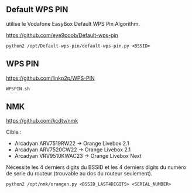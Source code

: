 

## Default WPS PIN

utilise le Vodafone EasyBox Default WPS Pin Algorithm.

https://github.com/eye9poob/Default-wps-pin

```shell-session
python2 /opt/Default-wps-pin/default-wps-pin.py <BSSID>
```


## WPS PIN

https://github.com/linkp2p/WPS-PIN

```shell-session
WPSPIN.sh 
```



## NMK

https://github.com/kcdtv/nmk

Cible :
- Arcadyan ARV7519RW22 -> Orange Livebox 2.1
- Arcadyan ARV7520CW22 -> Orange Livebox 2.1
- Arcadyan VRV9510KWAC23 -> Orange Livebox Next


Nécessite les 4 derniers digits du BSSID et les 4 derniers digits du numéro de serie du routeur (trouvable au dos du routeur seulement).

```shell-session
python2 /opt/nmk/orangen.py <BSSID_LAST4DIGITS> <SERIAL_NUMBER>
```